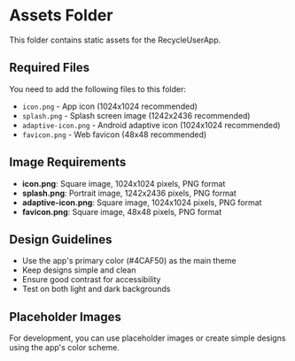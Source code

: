 # Assets Folder

This folder contains static assets for the RecycleUserApp.

## Required Files

You need to add the following files to this folder:

- `icon.png` - App icon (1024x1024 recommended)
- `splash.png` - Splash screen image (1242x2436 recommended)
- `adaptive-icon.png` - Android adaptive icon (1024x1024 recommended)
- `favicon.png` - Web favicon (48x48 recommended)

## Image Requirements

- **icon.png**: Square image, 1024x1024 pixels, PNG format
- **splash.png**: Portrait image, 1242x2436 pixels, PNG format
- **adaptive-icon.png**: Square image, 1024x1024 pixels, PNG format
- **favicon.png**: Square image, 48x48 pixels, PNG format

## Design Guidelines

- Use the app's primary color (#4CAF50) as the main theme
- Keep designs simple and clean
- Ensure good contrast for accessibility
- Test on both light and dark backgrounds

## Placeholder Images

For development, you can use placeholder images or create simple designs using the app's color scheme. 